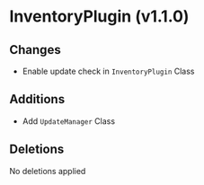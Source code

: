 # InventoryPlugin (v1.1.0)

## Changes

- Enable update check in `InventoryPlugin` Class

## Additions

- Add `UpdateManager` Class

## Deletions

No deletions applied